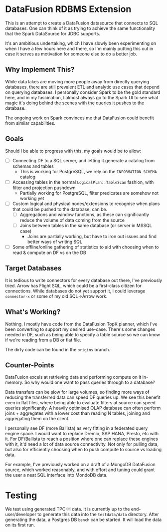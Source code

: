 # DataFusion RDBMS Extension

This is an attempt to create a DataFusion datasource that connects to SQL databases.
One can think of it as trying to achieve the same functionality that the Spark DataSource for JDBC supports.

It's an ambitious undertaking, which I have slowly been experimenting on when I have a few hours here and there, so I'm mainly putting this out in case it serves as motivation for someone else to do a better job.

## Why Implement This?

While data lakes are moving more people away from directly querying databases, there are still prevalent ETL and analytic use cases that depend on querying databases. I personally consider Spark to be the gold standard here, and in my fascination, I almost always go to the Spark UI to see what magic it's doing behind the scenes with the queries it pushes to the database.

The ongoing work on Spark convinces me that DataFusion could benefit from similar capabilities.

## Goals

Should I be able to progress with this, my goals would be to allow:

- [ ] Connecting DF to a SQL server, and letting it generate a catalog from schemas and tables
  - This is working for PostgreSQL, we rely on the `INFORMATION_SCHEMA` catalog
- [ ] Accessing tables in the normal `LogicalPlan::TableScan` fashion, with filter and projection pushdown
  - Partially working for PostgreSQL, filter predicates are somehow not working yet
- [ ] Custom logical and physical nodes/extensions to recognise when plans that could be pushed to the database, can be.
  - [ ] Aggregations and window functions, as these can significantly reduce the volume of data coming from the source
  - [ ] Joins between tables in the same database (or server in MSSQL case)
    - Joins are partially working, but have to iron out issues and find better ways of writing SQL
- [ ] Some offline/online gathering of statistics to aid with choosing when to read & compute on DF vs on the DB

## Target Databases

It is tedious to write connectors for every database out there, I've previously tried.
Arrow has Flight SQL, which could be a first-class citizen for connections. While databases do not yet support it, I could leverage `connector-x` or some of my old SQL->Arrow work.

## What's Working?

Nothing. I mostly have code from the DataFusion TopK planner, which I've been converting to support my desired use-case.
There's some changes needed in DF, such as being able to specify a table source so we can know if we're reading from a DB or flat file.

The dirty code can be found in the `origins` branch.

## Counter-Points

DataFusion excels at retrieving data and performing compute on it in-memory. So why would one want to pass queries through to a database?

Data transfers can be slow for large volumes, so finding more ways of reducing the transferred data can speed DF queries up.
We see this benefit even in flat files, where being able to evaluate filters at source can speed queries significantly.
A heavily optimised OLAP database can often perform joins + aggregates with a lower cost than reading N tables, joining and aggregating them on the client.

I personally see DF (more Ballista) as very fitting in a federated query engine space. I would want to replace Dremio, SAP HANA, Presto, etc with it. For DF/Ballista to reach a position where one can replace these engines with it, it'd need a lot of data source connectivity. Not only for pulling data, but also for efficiently choosing when to push compute to source vs loading data.

For example, I've previously worked on a draft of a MongoDB DataFusion source, which worked reasonably, and with effort and tuning could grant the user a neat SQL interface into MondoDB data.

# Testing

We test using generated TPC-H data. It is currently up to the end-user/developer to generate this data into the `testdata/data` directory.
After generating the data, a Postgres DB `bench` can be started. It will load the data on its first run.
